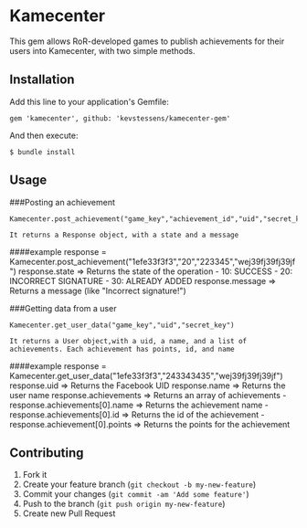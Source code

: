 # Kamecenter

This gem allows RoR-developed games to publish achievements for their users into Kamecenter, with two simple methods.


## Installation

Add this line to your application's Gemfile:

	gem 'kamecenter', github: 'kevstessens/kamecenter-gem'

And then execute:

    $ bundle install

## Usage

###Posting an achievement

	Kamecenter.post_achievement("game_key","achievement_id","uid","secret_key")

	It returns a Response object, with a state and a message

####example
    response = Kamecenter.post_achievement("1efe33f3f3","20","223345","wej39fj39fj39jf")
    response.state => Returns the state of the operation
        - 10: SUCCESS
        - 20: INCORRECT SIGNATURE
        - 30: ALREADY ADDED
    response.message => Returns a message (like "Incorrect signature!")

###Getting data from a user

	Kamecenter.get_user_data("game_key","uid","secret_key")

	It returns a User object,with a uid, a name, and a list of achievements. Each achievement has points, id, and name

####example
    response = Kamecenter.get_user_data("1efe33f3f3","243343435","wej39fj39fj39jf")
    response.uid => Returns the Facebook UID
    response.name => Returns the user name
    response.achievements => Returns an array of achievements
       - response.achievements[0].name => Returns the achievement name
       - response.achievements[0].id => Returns the id of the achievement
       - response.achievement[0].points => Returns the points for the achievement

## Contributing

1. Fork it
2. Create your feature branch (`git checkout -b my-new-feature`)
3. Commit your changes (`git commit -am 'Add some feature'`)
4. Push to the branch (`git push origin my-new-feature`)
5. Create new Pull Request
